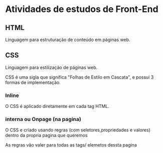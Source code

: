 # Atividades de estudos de Front-End

## HTML

Linguagem para estruturação de conteúdo em páginas web.

## CSS

Linguagem para estilização de páginas web.

CSS é uma sigla que significa "Folhas de Estilo em Cascata", e possui 3 formas de implementação.

### Inline

O CSS é aplicado diretamente em cada tag HTML.

### interna ou Onpage (na pagina)

O CSS e criado usando regras (com seletores,propriedades e valores) dentro da propria pagina que queremos 

As regras vão valer para todas as tags/
elemetos dessta pagina
